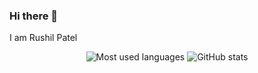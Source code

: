 ### Hi there 👋

I am Rushil Patel

<p align="center">
  <img src="https://github-readme-stats.vercel.app/api/top-langs/?username=rushilp2311&hide=jupyter&layout=compact&theme=radical" alt="Most used languages" />

<img src="https://github-readme-stats.vercel.app/api?username=rushilp2311&show_icons=true&theme=radical&count_private=true&hide=contribs,prs" alt="GitHub stats" />
</p>
